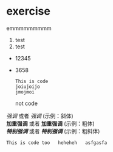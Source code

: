 # exercise
emmmmmmmmm

1. test
3. test
* 12345
* 3658

      This is code
      joiujoijo
      jmojmoi
    not code

*强调* 或者 _强调_  (示例：斜体)  
**加重强调** 或者 __加重强调__ (示例：粗体)  
***特别强调*** 或者 ___特别强调___ (示例：粗斜体)

`This is code too  
heheheh  
asfgasfa`
